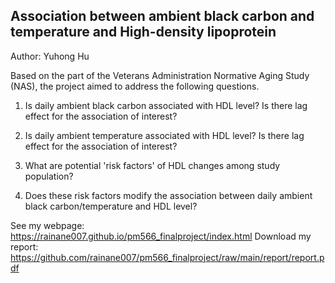 ## Association between ambient black carbon and temperature and High-density lipoprotein

Author: Yuhong Hu

Based on the part of the Veterans Administration Normative Aging Study (NAS), the project aimed to address the following questions.

1. Is daily ambient black carbon associated with HDL level? Is there lag effect for the association of interest?

2. Is daily ambient temperature associated with HDL level? Is there lag effect for the association of interest?

3. What are potential 'risk factors' of HDL changes among study population?

4. Does these risk factors modify the association between daily ambient black carbon/temperature and HDL level?

See my webpage: https://rainane007.github.io/pm566_finalproject/index.html
Download my report: https://github.com/rainane007/pm566_finalproject/raw/main/report/report.pdf 